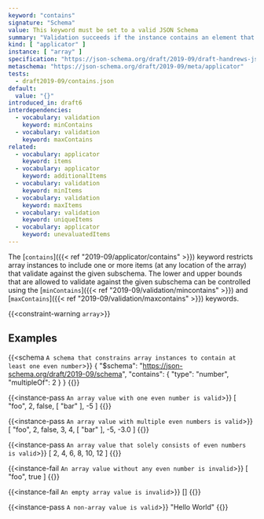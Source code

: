 ```yaml
---
keyword: "contains"
signature: "Schema"
value: This keyword must be set to a valid JSON Schema
summary: "Validation succeeds if the instance contains an element that validates against this schema."
kind: [ "applicator" ]
instance: [ "array" ]
specification: "https://json-schema.org/draft/2019-09/draft-handrews-json-schema-02#rfc.section.9.3.1.4"
metaschema: "https://json-schema.org/draft/2019-09/meta/applicator"
tests:
  - draft2019-09/contains.json
default:
  value: "{}"
introduced_in: draft6
interdependencies:
  - vocabulary: validation
    keyword: minContains
  - vocabulary: validation
    keyword: maxContains
related:
  - vocabulary: applicator
    keyword: items
  - vocabulary: applicator
    keyword: additionalItems
  - vocabulary: validation
    keyword: minItems
  - vocabulary: validation
    keyword: maxItems
  - vocabulary: validation
    keyword: uniqueItems
  - vocabulary: applicator
    keyword: unevaluatedItems
---
```


The [`contains`]({{< ref "2019-09/applicator/contains" >}}) keyword restricts
array instances to include one or more items (at any location of the array) that
validate against the given subschema. The lower and upper bounds that are
allowed to validate against the given subschema can be controlled using the
[`minContains`]({{< ref "2019-09/validation/mincontains" >}}) and
[`maxContains`]({{< ref "2019-09/validation/maxcontains" >}}) keywords.

{{<constraint-warning `array`>}}

## Examples

{{<schema `A schema that constrains array instances to contain at least one even number`>}}
{
  "$schema": "https://json-schema.org/draft/2019-09/schema",
  "contains": {
    "type": "number",
    "multipleOf": 2
  }
}
{{</schema>}}

{{<instance-pass `An array value with one even number is valid`>}}
[ "foo", 2, false, [ "bar" ], -5 ]
{{</instance-pass>}}

{{<instance-pass `An array value with multiple even numbers is valid`>}}
[ "foo", 2, false, 3, 4, [ "bar" ], -5, -3.0 ]
{{</instance-pass>}}

{{<instance-pass `An array value that solely consists of even numbers is valid`>}}
[ 2, 4, 6, 8, 10, 12 ]
{{</instance-pass>}}

{{<instance-fail `An array value without any even number is invalid`>}}
[ "foo", true ]
{{</instance-fail>}}

{{<instance-fail `An empty array value is invalid`>}}
[]
{{</instance-fail>}}

{{<instance-pass `A non-array value is valid`>}}
"Hello World"
{{</instance-pass>}}

